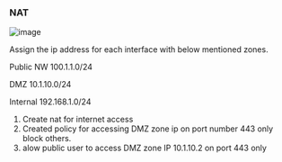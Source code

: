 ### NAT

![image](https://user-images.githubusercontent.com/49310101/137576189-41fb5cab-41ff-4f30-bf6c-bb014c9892a4.png)

Assign the ip address for each interface with below mentioned zones.

Public NW 100.1.1.0/24

DMZ 10.1.10.0/24

Internal 192.168.1.0/24


1. Create nat for internet access
2. Created policy for accessing DMZ zone ip on port number 443 only block others.
3. alow public user to access DMZ zone IP 10.1.10.2 on port 443 only
